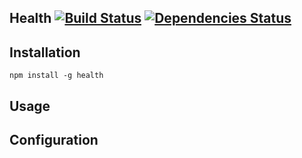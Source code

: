 Health [![Build Status](https://secure.travis-ci.org/cliffano/health.png?branch=master)](http://travis-ci.org/cliffano/health) [![Dependencies Status](https://david-dm.org/cliffano/health.png)](http://david-dm.org/cliffano/health)
-----------

Installation
------------

    npm install -g health 

Usage
-----

Configuration
-------------

